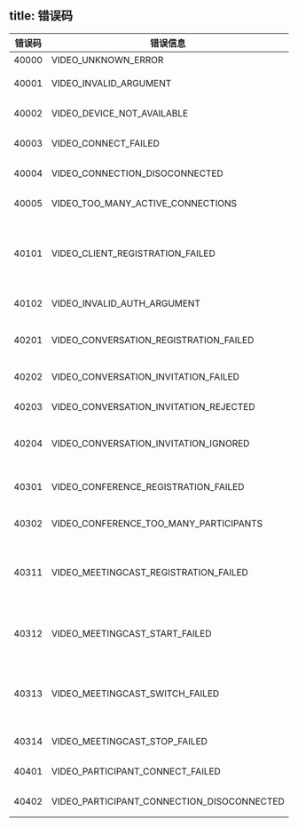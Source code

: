 
title: 错误码
---

| 错误码 | 错误信息 |描述 |
| --- | -----------| ------ |
| 40000 | VIDEO_UNKNOWN_ERROR | 未知错误。 |
| 40001 | VIDEO_INVALID_ARGUMENT | 输入参数无效。 |
| 40002 | VIDEO_DEVICE_NOT_AVAILABLE | 无摄像头或麦克风权限。 |
| 40003 | VIDEO_CONNECT_FAILED | 本地无法与云端建立连接。 |
| 40004 | VIDEO_CONNECTION_DISOCONNECTED | 本地与云端连接断开。 |
| 40005 | VIDEO_TOO_MANY_ACTIVE_CONNECTIONS | VideoClient 连接超出上限。 |
| 40101 | VIDEO_CLIENT_REGISTRATION_FAILED | Client初始化失败，Video 功能未开启、服务已停用或尚未auth成功。 |
| 40102 | VIDEO_INVALID_AUTH_ARGUMENT | Auth Token 过期。 |
| 40201 | VIDEO_CONVERSATION_REGISTRATION_FAILED | 未在控制面板中开启视频通话功能。 |
| 40202 | VIDEO_CONVERSATION_INVITATION_FAILED | 会话邀请发起失败。 |
| 40203 | VIDEO_CONVERSATION_INVITATION_REJECTED | 会话邀请被拒绝。 |
| 40204 | VIDEO_CONVERSATION_INVITATION_IGNORED | 被邀请者繁忙，不能响应您的邀请。 |
| 40301 | VIDEO_CONFERENCE_REGISTRATION_FAILED | 未在控制面板中开启视频会议功能。 |
| 40302 | VIDEO_CONFERENCE_TOO_MANY_PARTICIPANTS | 视频会议人数超过上限。 |
| 40311 | VIDEO_MEETINGCAST_REGISTRATION_FAILED | MeetingCast 初始化失败，未在控制面板中开启直播功能。 |
| 40312 | VIDEO_MEETINGCAST_START_FAILED | MeetingCast 操作冲突，当前已经开启MeetingCast。 |
| 40313 | VIDEO_MEETINGCAST_SWITCH_FAILED | MeetingCast 切换参与者失败，未开启MeetingCast 或切换失败。 |
| 40314 | VIDEO_MEETINGCAST_STOP_FAILED | 停止直播操作失败。 |
| 40401 | VIDEO_PARTICIPANT_CONNECT_FAILED | 无法与参与者建立连接 。 |
| 40402 | VIDEO_PARTICIPANT_CONNECTION_DISOCONNECTED | 参与者断开连接。 |




